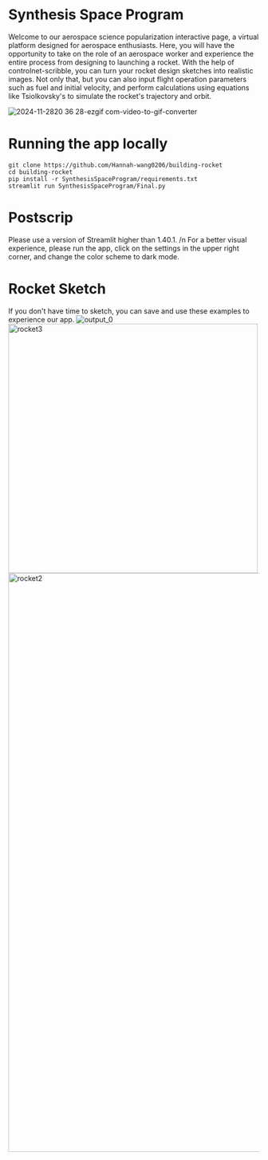 # Synthesis Space Program
Welcome to our aerospace science popularization interactive page, a virtual platform designed for aerospace enthusiasts.
Here, you will have the opportunity to take on the role of an aerospace worker and experience the entire process from designing to launching a rocket.
With the help of controlnet-scribble, you can turn your rocket design sketches into realistic images.
Not only that, but you can also input flight operation parameters such as fuel and initial velocity, and perform calculations using equations like Tsiolkovsky's to simulate the rocket's trajectory and orbit.

![2024-11-2820 36 28-ezgif com-video-to-gif-converter](https://github.com/user-attachments/assets/34dc1a28-b6ab-4a70-850d-9d2b281b4727)

# Running the app locally
```
git clone https://github.com/Hannah-wang0206/building-rocket
cd building-rocket
pip install -r SynthesisSpaceProgram/requirements.txt
streamlit run SynthesisSpaceProgram/Final.py
```
# Postscrip
Please use a version of Streamlit higher than 1.40.1.
/n For a better visual experience, please run the app, click on the settings in the upper right corner, and change the color scheme to dark mode.

# Rocket Sketch
If you don't have time to sketch, you can save and use these examples to experience our app.
![output_0](https://github.com/user-attachments/assets/30173f4f-9dd9-4cd9-a1a9-5879a74d3b9b)
<img width="500" alt="rocket3" src="https://github.com/user-attachments/assets/f34a8e36-27cf-4833-aae1-0ddb3d2ce377">
<img width="1161" alt="rocket2" src="https://github.com/user-attachments/assets/30e1a164-9b20-45ad-9c31-7ff432c99a75">



